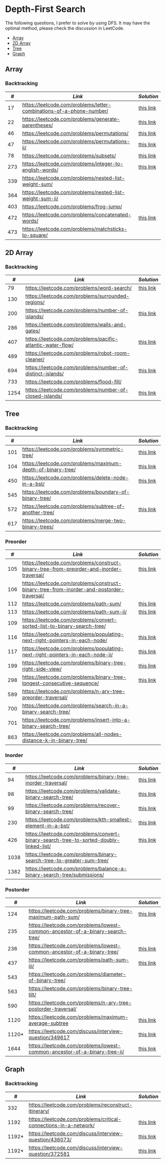 # Depth-First Search 

The following questions, I prefer to solve by using DFS. It may have the optimal method, please check the discussion in LeetCode.  

* [Array](##Array)
* [2D Array](##2D-Array)
* [Tree](##Tree)
* [Graph](##Graph)

## Array
### Backtracking

| *#* | *Link* | *Solution* |
| ---- | --------------------------------- | --------------------------------- |
| 17 | https://leetcode.com/problems/letter-combinations-of-a-phone-number/ | [this link](../practice/solution/0017_letter_combinations_of_a_phone_number.py) |
| 22 | https://leetcode.com/problems/generate-parentheses/ | [this link](../practice/solution/0022_generate_parentheses.py) |
| 46 | https://leetcode.com/problems/permutations/ | [this link](../practice/solution/0046_permutations.py) |
| 47 | https://leetcode.com/problems/permutations-ii/ | [this link](../practice/solution/0047_permutations_ii.py) |
| 78 | https://leetcode.com/problems/subsets/ | [this link](../practice/solution/0078_subsets.py) |
| 273 | https://leetcode.com/problems/integer-to-english-words/| [this link](../practice/solution/0273_integer_to_english_words.py) |
| 339 | https://leetcode.com/problems/nested-list-weight-sum/ | |
| 364 | https://leetcode.com/problems/nested-list-weight-sum-ii/ | |
| 403 | https://leetcode.com/problems/frog-jump/ | |
| 472 | https://leetcode.com/problems/concatenated-words/ | [this link](../practice/solution/0472_concatenated_words.py) |
| 473 | https://leetcode.com/problems/matchsticks-to-square/ | |

## 2D Array
### Backtracking

| *#* | *Link* | *Solution* |
| ---- | --------------------------------- | --------------------------------- |
| 79 | https://leetcode.com/problems/word-search/ | [this link](../practice/solution/0079_word_search.py) |
| 130 | https://leetcode.com/problems/surrounded-regions/ | |
| 200 | https://leetcode.com/problems/number-of-islands/ | [this link](../practice/solution/0200_number_of_islands.py) |
| 286 | https://leetcode.com/problems/walls-and-gates/ | |
| 407 | https://leetcode.com/problems/pacific-atlantic-water-flow/ | [this link](../practice/solution/0417_pacific_atlantic_water_flow.py) |
| 489 | https://leetcode.com/problems/robot-room-cleaner/ | |
| 694 | https://leetcode.com/problems/number-of-distinct-islands/ | [this link](../practice/solution/0694_number_of_distinct_islands.py) | 
| 733 | https://leetcode.com/problems/flood-fill/ | |
| 1254 | https://leetcode.com/problems/number-of-closed-islands/ | [this link](../practice/solution/1254_number_of_closed_islands.py) |

## Tree
### Backtracking

| *#* | *Link* | *Solution* |
| ---- | --------------------------------- | --------------------------------- |
| 101 | https://leetcode.com/problems/symmetric-tree/ | [this link](../practice/solution/0101_symmetric_tree.py) |
| 104 | https://leetcode.com/problems/maximum-depth-of-binary-tree/ | [this link](../practice/solution/0104_maximum_depth_of_binary_tree.py) |
| 450 | https://leetcode.com/problems/delete-node-in-a-bst/ | [this link](../practice/solution/0450_delete_node_in_a_bst.py) |
| 545 | https://leetcode.com/problems/boundary-of-binary-tree/ | |
| 572 | https://leetcode.com/problems/subtree-of-another-tree/ | [this link](../practice/solution/0572_subtree_of_another_tree.py) |
| 617 | https://leetcode.com/problems/merge-two-binary-trees/ | |

### Preorder

| *#* | *Link* | *Solution* |
| ---- | --------------------------------- | --------------------------------- |
| 105 | https://leetcode.com/problems/construct-binary-tree-from-preorder-and-inorder-traversal/ | [this link](../practice/solution/0105_construct_binary_tree_from_preorder_and_inorder_traversal.py) |
| 106 | https://leetcode.com/problems/construct-binary-tree-from-inorder-and-postorder-traversal/ | |
| 112 | https://leetcode.com/problems/path-sum/ | [this link](../practice/solution/0112_path_sum.py) |
| 113 | https://leetcode.com/problems/path-sum-ii/ | [this link](../practice/solution/0113_path_sum_ii.py) |
| 109 | https://leetcode.com/problems/convert-sorted-list-to-binary-search-tree/ | |
| 116 | https://leetcode.com/problems/populating-next-right-pointers-in-each-node/ | [this link](../practice/solution/0116_populating_next_right_pointers_in_each_node.py) |
| 117 | https://leetcode.com/problems/populating-next-right-pointers-in-each-node-ii/ | [this link](../practice/solution/0117_populating_next_right_pointers_in_each_node_ii.py) |
| 199 | https://leetcode.com/problems/binary-tree-right-side-view/ | [this link](../practice/solution/0199_binary_tree_right_side_view.py) |
| 298 | https://leetcode.com/problems/binary-tree-longest-consecutive-sequence/ | [this link](../practice/solution/0298_binary_tree_longest_consecutive_sequence.py) |
| 589 | https://leetcode.com/problems/n-ary-tree-preorder-traversal/ | |
| 700 | https://leetcode.com/problems/search-in-a-binary-search-tree/ | |
| 701 | https://leetcode.com/problems/insert-into-a-binary-search-tree/ | |
| 863 | https://leetcode.com/problems/all-nodes-distance-k-in-binary-tree/ | |

### Inorder

| *#* | *Link* | *Solution* |
| ---- | --------------------------------- | --------------------------------- |
| 94 | https://leetcode.com/problems/binary-tree-inorder-traversal/ | [this link](../practice/solution/0094_binary_tree_inorder_traversal.py) |
| 98 | https://leetcode.com/problems/validate-binary-search-tree/ | [this link](../practice/solution/0098_validate_binary_search_tree.py) |
| 99 | https://leetcode.com/problems/recover-binary-search-tree/ | [this link](../practice/solution/0099_recover_binary_search_tree.py) |
| 230 | https://leetcode.com/problems/kth-smallest-element-in-a-bst/ | [this link](../practice/solution/0230_kth_smallest_element_in_a_bst.py) |
| 426 | https://leetcode.com/problems/convert-binary-search-tree-to-sorted-doubly-linked-list/ | [this link](../practice/solution/0426_convert_binary_search_tree_to_sorted_doubly_linked_list.py) |
| 1038 | https://leetcode.com/problems/binary-search-tree-to-greater-sum-tree/ | |
| 1382 | https://leetcode.com/problems/balance-a-binary-search-tree/submissions/ | |

### Postorder

| *#* | *Link* | *Solution* |
| ---- | --------------------------------- | --------------------------------- |
| 124 | https://leetcode.com/problems/binary-tree-maximum-path-sum/ | [this link](../practice/solution/0124_binary_tree_maximum_path_sum.py) |
| 235 | https://leetcode.com/problems/lowest-common-ancestor-of-a-binary-search-tree/ | |
| 236 | https://leetcode.com/problems/lowest-common-ancestor-of-a-binary-tree/ | [this link](../practice/solution/0236_lowest_common_ancestor_of_a_binary_tree.py) |
| 437 | https://leetcode.com/problems/path-sum-iii/ | [this link](../practice/solution/0437_path_sum_iii.py) |
| 543 | https://leetcode.com/problems/diameter-of-binary-tree/ | |
| 563 | https://leetcode.com/problems/binary-tree-tilt/ | |
| 590 | https://leetcode.com/problems/n-ary-tree-postorder-traversal/ | |
| 1120 | https://leetcode.com/problems/maximum-average-subtree | [this link](../practice/solution/1120_maximum_average_subtree.py) |
| 1120* | https://leetcode.com/discuss/interview-question/349617 | [this link](../practice/a/subtree_with_maximum_average.py) |
| 1644 | https://leetcode.com/problems/lowest-common-ancestor-of-a-binary-tree-ii/ | [this link](../practice/solution/1644_lowest_common_ancestor_of_a_binary_tree_ii.py) |

## Graph
### Backtracking

| *#* | *Link* | *Solution* |
| ---- | --------------------------------- | --------------------------------- |
| 332 | https://leetcode.com/problems/reconstruct-itinerary/ | |
| 1192 | https://leetcode.com/problems/critical-connections-in-a-network/ |  [this link](../practice/solution/1192_critical_connections_in_a_network.py) |
| 1192* | https://leetcode.com/discuss/interview-question/436073/ | [this link](../practice/a/critical_routers.py) |
| 1192* | https://leetcode.com/discuss/interview-question/372581 | [this link](../practice/a/critical_connections.py) |